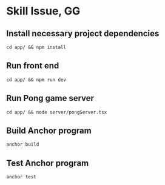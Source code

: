 # Skill Issue, GG

## Install necessary project dependencies
`cd app/ && npm install`

## Run front end

`cd app/ && npm run dev`

## Run Pong game server
`cd app/ && node server/pongServer.tsx`

## Build Anchor program

`anchor build`

## Test Anchor program

`anchor test`

